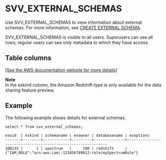 # SVV\_EXTERNAL\_SCHEMAS<a name="r_SVV_EXTERNAL_SCHEMAS"></a>

Use SVV\_EXTERNAL\_SCHEMAS to view information about external schemas\. For more information, see [CREATE EXTERNAL SCHEMA](r_CREATE_EXTERNAL_SCHEMA.md)\.

SVV\_EXTERNAL\_SCHEMAS is visible to all users\. Superusers can see all rows; regular users can see only metadata to which they have access\. 

## Table columns<a name="r_SVV_EXTERNAL_SCHEMAS-table-columns2"></a>

[\[See the AWS documentation website for more details\]](http://docs.aws.amazon.com/redshift/latest/dg/r_SVV_EXTERNAL_SCHEMAS.html)

**Note**  
In the eskind column, the Amazon Redshift type is only available for the data sharing feature preview\.

## Example<a name="r_SVV_EXTERNAL_SCHEMAS-example"></a>

The following example shows details for external schemas\. 

```
select * from svv_external_schemas;

esoid  | eskind | schemaname | esowner | databasename | esoptions                                                   
-------+--------+------------+---------+--------------+-------------------------------------------------------------
100133 |      1 | spectrum   |     100 | redshift     | {"IAM_ROLE":"arn:aws:iam::123456789012:role/mySpectrumRole"}
```